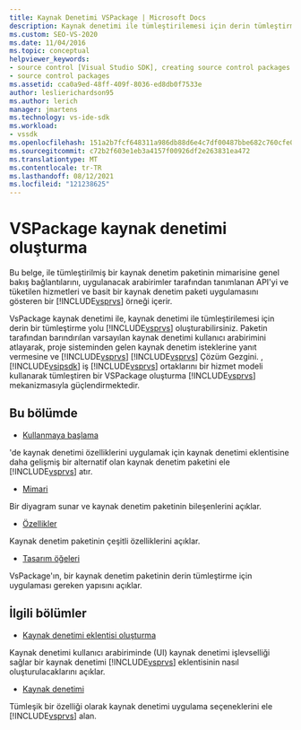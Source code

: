 ```yaml
---
title: Kaynak Denetimi VSPackage | Microsoft Docs
description: Kaynak denetimi ile tümleştirilemesi için derin tümleştirme yolu oluşturan bir kaynak denetimi VSPackage'i Visual Studio.
ms.custom: SEO-VS-2020
ms.date: 11/04/2016
ms.topic: conceptual
helpviewer_keywords:
- source control [Visual Studio SDK], creating source control packages
- source control packages
ms.assetid: cca0a9ed-48ff-409f-8036-ed8db0f7533e
author: leslierichardson95
ms.author: lerich
manager: jmartens
ms.technology: vs-ide-sdk
ms.workload:
- vssdk
ms.openlocfilehash: 151a2b7fcf648311a986db88d6e4c7df00487bbe682c760cfe05a51a45173e51
ms.sourcegitcommit: c72b2f603e1eb3a4157f00926df2e263831ea472
ms.translationtype: MT
ms.contentlocale: tr-TR
ms.lasthandoff: 08/12/2021
ms.locfileid: "121238625"
---
```

# <a name="create-a-source-control-vspackage"></a>VSPackage kaynak denetimi oluşturma
Bu belge, ile tümleştirilmiş bir kaynak denetim paketinin mimarisine genel bakış bağlantılarını, uygulanacak arabirimler tarafından tanımlanan API'yi ve tüketilen hizmetleri ve basit bir kaynak denetim paketi uygulamasını gösteren bir [!INCLUDE[vsprvs](../../code-quality/includes/vsprvs_md.md)] örneği içerir.

 VsPackage kaynak denetimi ile, kaynak denetimi ile tümleştirilemesi için derin bir tümleştirme yolu [!INCLUDE[vsprvs](../../code-quality/includes/vsprvs_md.md)] oluşturabilirsiniz. Paketin tarafından barındırılan varsayılan kaynak denetimi kullanıcı arabirimini atlayarak, proje sisteminden gelen kaynak denetim isteklerine yanıt vermesine ve [!INCLUDE[vsprvs](../../code-quality/includes/vsprvs_md.md)] [!INCLUDE[vsprvs](../../code-quality/includes/vsprvs_md.md)] Çözüm Gezgini.  , [!INCLUDE[vsipsdk](../../extensibility/includes/vsipsdk_md.md)] iş [!INCLUDE[vsprvs](../../code-quality/includes/vsprvs_md.md)] ortaklarını bir hizmet modeli kullanarak tümleştiren bir VSPackage oluşturma [!INCLUDE[vsprvs](../../code-quality/includes/vsprvs_md.md)] mekanizmasıyla güçlendirmektedir.

## <a name="in-this-section"></a>Bu bölümde
- [Kullanmaya başlama](../../extensibility/internals/getting-started-with-source-control-vspackages.md)

 'de kaynak denetimi özelliklerini uygulamak için kaynak denetimi eklentisine daha gelişmiş bir alternatif olan kaynak denetim paketini ele [!INCLUDE[vsprvs](../../code-quality/includes/vsprvs_md.md)] atır.

- [Mimari](../../extensibility/internals/source-control-vspackage-architecture.md)

 Bir diyagram sunar ve kaynak denetim paketinin bileşenlerini açıklar.

- [Özellikler](../../extensibility/internals/source-control-vspackage-features.md)

 Kaynak denetim paketinin çeşitli özelliklerini açıklar.

- [Tasarım öğeleri](../../extensibility/internals/source-control-vspackage-design-elements.md)

 VsPackage'ın, bir kaynak denetim paketinin derin tümleştirme için uygulaması gereken yapısını açıklar.

## <a name="related-sections"></a>İlgili bölümler
- [Kaynak denetimi eklentisi oluşturma](../../extensibility/internals/creating-a-source-control-plug-in.md)

 Kaynak denetimi kullanıcı arabiriminde (UI) kaynak denetimi işlevselliği sağlar bir kaynak denetimi [!INCLUDE[vsprvs](../../code-quality/includes/vsprvs_md.md)] eklentisinin nasıl oluşturulacaklarını açıklar.

- [Kaynak denetimi](../../extensibility/internals/source-control.md)

 Tümleşik bir özelliği olarak kaynak denetimi uygulama seçeneklerini ele [!INCLUDE[vsprvs](../../code-quality/includes/vsprvs_md.md)] alan.
